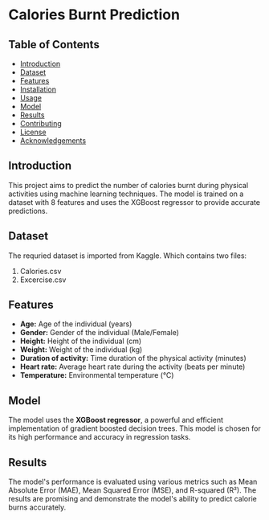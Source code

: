 # Calories Burnt Prediction

## Table of Contents
- [Introduction](#introduction)
- [Dataset](#dataset)
- [Features](#features)
- [Installation](#installation)
- [Usage](#usage)
- [Model](#model)
- [Results](#results)
- [Contributing](#contributing)
- [License](#license)
- [Acknowledgements](#acknowledgements)

## Introduction
This project aims to predict the number of calories burnt during physical activities using machine learning techniques. The model is trained on a dataset with 8 features and uses the XGBoost regressor to provide accurate predictions.

## Dataset
The requried dataset is imported from Kaggle. 
Which contains two files:
  1. Calories.csv
  2. Excercise.csv

## Features
- **Age:** Age of the individual (years)
- **Gender:** Gender of the individual (Male/Female)
- **Height:** Height of the individual (cm)
- **Weight:** Weight of the individual (kg)
- **Duration of activity:** Time duration of the physical activity (minutes)
- **Heart rate:** Average heart rate during the activity (beats per minute)
- **Temperature:** Environmental temperature (°C)

## Model
The model uses the **XGBoost regressor**, a powerful and efficient implementation of gradient boosted decision trees. This model is chosen for its high performance and accuracy in regression tasks.

## Results
The model's performance is evaluated using various metrics such as Mean Absolute Error (MAE), Mean Squared Error (MSE), and R-squared (R²). The results are promising and demonstrate the model's ability to predict calorie burns accurately.
